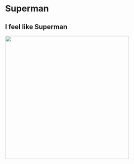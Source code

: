 # Superman

## I feel like Superman

<img src= "https://img1.hotstarext.com/image/upload/f_auto/sources/r1/cms/prod/6481/1734084496481-i" width='400'/>
